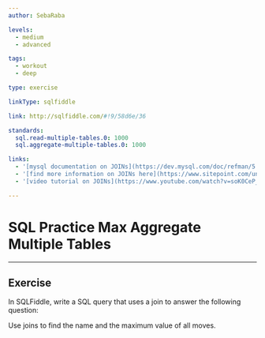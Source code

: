 ```yaml
---
author: SebaRaba

levels:
  - medium
  - advanced

tags:
  - workout
  - deep

type: exercise

linkType: sqlfiddle

link: http://sqlfiddle.com/#!9/58d6e/36

standards:
  sql.read-multiple-tables.0: 1000
  sql.aggregate-multiple-tables.0: 1000

links:
  - '[mysql documentation on JOINs](https://dev.mysql.com/doc/refman/5.7/en/join.html){website}'
  - '[find more information on JOINs here](https://www.sitepoint.com/understanding-sql-joins-mysql-database/){website}'
  - '[video tutorial on JOINs](https://www.youtube.com/watch?v=soK0CeP_aC8){video}'

---
```

# SQL Practice Max Aggregate Multiple Tables

---        
## Exercise

In SQLFiddle, write a SQL query that uses a join to answer the following question:

Use joins to find the name and the maximum value of all moves.
